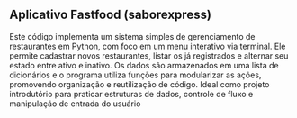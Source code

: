 ## Aplicativo Fastfood (saborexpress)

Este código implementa um sistema simples de gerenciamento de restaurantes em Python, com foco em um menu interativo via terminal. Ele permite cadastrar novos restaurantes, listar os já registrados e alternar seu estado entre ativo e inativo. Os dados são armazenados em uma lista de dicionários e o programa utiliza funções para modularizar as ações, promovendo organização e reutilização de código. Ideal como projeto introdutório para praticar estruturas de dados, controle de fluxo e manipulação de entrada do usuário
